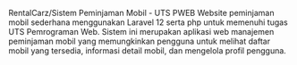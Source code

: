 RentalCarz/Sistem Peminjaman Mobil - UTS PWEB
Website peminjaman mobil sederhana menggunakan Laravel 12 serta php untuk memenuhi tugas UTS Pemrograman Web.
Sistem ini merupakan aplikasi web manajemen peminjaman mobil yang memungkinkan pengguna untuk melihat daftar mobil yang tersedia, informasi detail mobil, dan mengelola profil pengguna.
